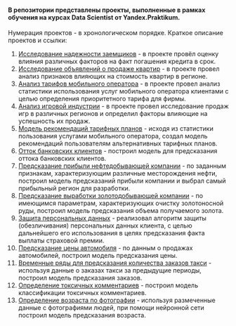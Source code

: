 #### В репозитории представлены проекты, выполненные в рамках обучения на курсах Data Scientist от Yandex.Praktikum.
Нумерация проектов - в хронологическом порядке. 
Краткое описание проектов и ссылки:

 1. [Исследование надежности заемщиков](https://github.com/kharanrauko/YA_praktikum/tree/master/pr_1_credit_scoring) - в проекте провёл оценку влияния различных факторов на факт погашения кредита в срок.
 2. [Исследование объявлений о продаже квартир](https://github.com/kharanrauko/YA_praktikum/tree/master/pr_2_house_price_analysis) - в проекте провел анализ признаков влияющих на стоимость квартир в регионе.
 3. [Анализ тарифов мобильного оператора](https://github.com/kharanrauko/YA_praktikum/tree/master/pr_3_mobyle_tarfiffs_analysis) - в проекте провел анализ статистики использования услуг мобильного оператора клиентами с целью определения приоритетного тарифа для фирмы.
 4. [Анализ игровой индустрии](https://github.com/kharanrauko/YA_praktikum/tree/master/pr_4_games_sales_analysis) - в проекте провел исследование продаж игр в различных регионов и определил факторы влияющие на успешность их продаж.
 5. [Модель рекомендаций тарифных планов](https://github.com/kharanrauko/YA_praktikum/tree/master/pr_5_user_behavior) - исходя из статистики пользования услугами мобильного оператора, создал модель рекомендаций пользователям альтернативных тарифных планов.
 6. [Отток банковских клиентов](https://github.com/kharanrauko/YA_praktikum/tree/master/pr_6_customer_churn) - построил модель для предсказания оттока банковских клиентов.
 7. [Предсказание прибыли нефтедобывающей компании](https://github.com/kharanrauko/YA_praktikum/tree/master/pr_7_oil_production) - по заданным признакам, характеризующим различные месторождения нефти, построил модель предсказаний прибыли компании и выбрал самый прибыльный регион для разработки.
 8. [Предсказание выработки золотодобывающей компании](https://github.com/kharanrauko/YA_praktikum/tree/master/pr_8_gold_recovery_prediction) - по имеющимся параметрам, характеризующих очистку золотоносной руды, построил модель предсказания объема получаемого золота.
 9. [Защита персональных данных](https://github.com/kharanrauko/YA_praktikum/tree/master/pr_9_PI_protection) - реализовал алгоритм защиты (обезличивания) персональных данных клиента, с целью дальнейшего его использования в целях предсказания факта выплаты страховой премии.
 10. [Предсказание цены автомобиля](https://github.com/kharanrauko/YA_praktikum/tree/master/pr_10_car_price_predictions) - по данным о продажах автомобилей, построил модель предсказания цены.
 11. [Временные ряды для предсказания количества заказов такси](https://github.com/kharanrauko/YA_praktikum/tree/master/pr_11_taxi_order_predictions) - используя данные о заказах такси за предыдущие периоды, построил модель предсказания заказов.
 12. [Определение токсичных комментариев](https://github.com/kharanrauko/YA_praktikum/tree/master/pr_12_toxic_comments) - построил модель классификации токсичных комментариев.
 13. [Определение возраста по фотографии](https://github.com/kharanrauko/YA_praktikum/tree/master/pr_14_age_determination) - используя размеченные данные с фотографиями людей, при помощи нейронной сети построил модель предсказания возраста.